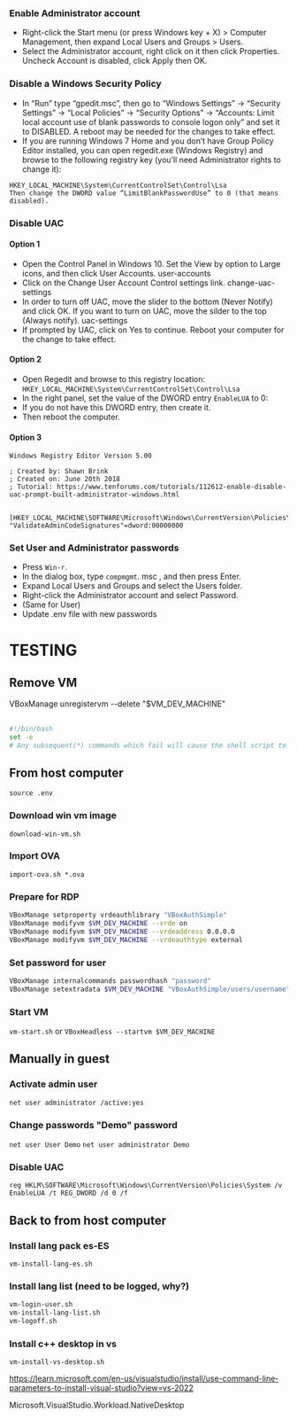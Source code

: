 ### Enable Administrator account
* Right-click the Start menu (or press Windows key + X) > Computer Management, then expand Local Users and Groups > Users.
* Select the Administrator account, right click on it then click Properties. Uncheck Account is disabled, click Apply then OK.
### Disable a Windows Security Policy
* In “Run” type “gpedit.msc”, then go to “Windows Settings” -> “Security Settings” -> “Local Policies” -> “Security Options” -> “Accounts: Limit local account use of blank passwords to console logon only” and set it to DISABLED. A reboot may be needed for the changes to take effect.
* If you are running Windows 7 Home and you don’t have Group Policy Editor installed, you can open regedit.exe (Windows Registry) and browse to the following registry key (you’ll need Administrator rights to change it):
```
HKEY_LOCAL_MACHINE\System\CurrentControlSet\Control\Lsa
Then change the DWORD value “LimitBlankPasswordUse” to 0 (that means disabled).
```
### Disable UAC
#### Option 1
* Open the Control Panel in Windows 10. Set the View by option to Large icons, and then click User Accounts.
user-accounts
* Click on the Change User Account Control settings link.
change-uac-settings
* In order to turn off UAC, move the slider to the bottom (Never Notify) and click OK. If you want to turn on UAC, move the silder to the top (Always notify).
uac-settings
* If prompted by UAC, click on Yes to continue. Reboot your computer for the change to take effect.
#### Option 2
* Open Regedit and browse to this registry location: `HKEY_LOCAL_MACHINE\System\CurrentControlSet\Control\Lsa`
* In the right panel, set the value of the DWORD entry `EnableLUA` to 0:
* If you do not have this DWORD entry, then create it.
* Then reboot the computer.
#### Option 3
```
Windows Registry Editor Version 5.00

; Created by: Shawn Brink
; Created on: June 20th 2018
; Tutorial: https://www.tenforums.com/tutorials/112612-enable-disable-uac-prompt-built-administrator-windows.html


[HKEY_LOCAL_MACHINE\SOFTWARE\Microsoft\Windows\CurrentVersion\Policies\System]
"ValidateAdminCodeSignatures"=dword:00000000
```
### Set User and Administrator passwords
* Press `Win-r`.
* In the dialog box, type `compmgmt`. msc , and then press Enter.
* Expand Local Users and Groups and select the Users folder.
* Right-click the Administrator account and select Password.
* (Same for User)
* Update .env file with new passwords









# TESTING
## Remove VM
VBoxManage unregistervm --delete "$VM_DEV_MACHINE"
##
```bash
#!/bin/bash
set -e
# Any subsequent(*) commands which fail will cause the shell script to exit immediately
```
## From host computer
`source .env`
### Download win vm image
`download-win-vm.sh`
### Import OVA
`import-ova.sh *.ova`
### Prepare for RDP
```bash
VBoxManage setproperty vrdeauthlibrary "VBoxAuthSimple"
VBoxManage modifyvm $VM_DEV_MACHINE --vrde on
VBoxManage modifyvm $VM_DEV_MACHINE --vrdeaddress 0.0.0.0
VBoxManage modifyvm $VM_DEV_MACHINE --vrdeauthtype external
```
### Set password for user
```bash
VBoxManage internalcommands passwordhash "password"
VBoxManage setextradata $VM_DEV_MACHINE "VBoxAuthSimple/users/username" previous hash
```
### Start VM
`vm-start.sh` or `VBoxHeadless --startvm $VM_DEV_MACHINE`

## Manually in guest
### Activate admin user
`net user administrator /active:yes`
### Change passwords "Demo" password
`net user User Demo`
`net user administrator Demo`
### Disable UAC
`reg HKLM\SOFTWARE\Microsoft\Windows\CurrentVersion\Policies\System /v EnableLUA /t REG_DWORD /d 0 /f`

## Back to from host computer
### Install lang pack es-ES
`vm-install-lang-es.sh`
### Install lang list (need to be logged, why?)
```bash
vm-login-user.sh
vm-install-lang-list.sh
vm-logoff.sh
```
### Install c++ desktop in vs
`vm-install-vs-desktop.sh`



https://learn.microsoft.com/en-us/visualstudio/install/use-command-line-parameters-to-install-visual-studio?view=vs-2022

Microsoft.VisualStudio.Workload.NativeDesktop
